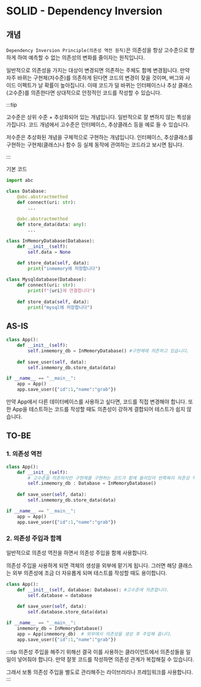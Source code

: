 # SOLID - Dependency Inversion

## 개념

`Dependency Inversion Principle(의존성 역전 원칙)`은 의존성을 항상 고수준으로 향하게 하여 예측할 수 없는 의존성의 변화를 줄이자는 원칙입니다. 

일반적으로 의존성을 가지는 대상이 변경되면 의존하는 주체도 함께 변경됩니다. 만약 자주 바뀌는 구현체(저수준)를 의존하게 된다면 코드의 변경이 잦을 것이며, 버그와 사이드 이펙트가 날 확률이 높아집니다. 이때 코드가 덜 바뀌는 인터페이스나 추상 클래스(고수준)를 의존한다면 상대적으로 안정적인 코드를 작성할 수 있습니다. 

:::tip

고수준은 상위 수준 + 추상화되어 있는 개념입니다. 일반적으로 잘 변하지 않는 특성을 가집니다. 코드 개념에서 고수준은 인터페이스, 추상클래스 등을 예로 들 수 있습니다. 

저수준은 추상화된 개념을 구체적으로 구현하는 개념입니다. 인터페이스, 추상클래스를 구현하는 구현체(클래스)나 함수 등 실제 동작에 관여하는 코드라고 보시면 됩니다.  

:::
<br/>

기본 코드 
```python
import abc

class Database:
    @abc.abstractmethod
    def connect(uri: str):
        ...
    
    @abc.abstractmethod
    def store_data(data: any):
        ...

class InMemoryDatabase(Database):
    def __init__(self):
        self.data = None
    
    def store_data(self, data):
        print("inmemory에 저장합니다")

class Mysqldatabase(Database):
    def connect(uri: str):
        print(f"{uri}에 연결합니다")
    
    def store_data(self, data):
        print("mysql에 저장합니다")

```

## AS-IS
```python
class App():
    def __init__(self):
        self.inmemory_db = InMemoryDatabase() #구현체에 의존하고 있습니다.
    
    def save_user(self, data):
        self.inmemory_db.store_data(data)

if __name__ == "__main__":
    app = App()
    app.save_user({"id":1,"name":"grab"})
```

만약 App에서 다른 데이터베이스를 사용하고 싶다면, 코드를 직접 변경해야 합니다. 또한 App을 테스트하는 코드를 작성할 때도 의존성이 강하게 결합되어 테스트가 쉽지 않습니다.  

## TO-BE

### 1. 의존성 역전

```python
class App():
    def __init__(self):
        # 고수준을 의존하지만 구현체를 구현하는 코드가 함께 들어있어 반쪽짜리 의존성 역전입니다. 
        self.inmemory_db : Database = InMemoryDatabase() 
    
    def save_user(self, data):
        self.inmemory_db.store_data(data)

if __name__ == "__main__":
    app = App()
    app.save_user({"id":1,"name":"grab"})
```

### 2. 의존성 주입과 함께

일반적으로 의존성 역전을 하면서 의존성 주입을 함께 사용합니다. 

의존성 주입을 사용하게 되면 객체의 생성을 외부에 맡기게 됩니다. 그러면 해당 클래스는 외부 의존성에 조금 더 자유롭게 되며 테스트를 작성할 때도 용이합니다. 

```python
class App():
    def __init__(self, database: Database): #고수준에 의존합니다. 
        self.database = database
    
    def save_user(self, data):
        self.database.store_data(data)

if __name__ == "__main__":
    inmemory_db = InMemoryDatabase()
    app = App(inmemory_db)  # 외부에서 의존성을 생성 후 주입해 줍니다. 
    app.save_user({"id":1,"name":"grab"})
```

:::tip
의존성 주입을 해주기 위해선 결국 이를 사용하는 클라이언트에서 의존성들을 일일이 넣어줘야 합니다. 만약 잘못 코드를 작성하면 의존성 관계가 복잡해질 수 있습니다.

그래서 보통 의존성 주입을 별도로 관리해주는 라이브러리나 프레임워크를 사용합니다.
:::